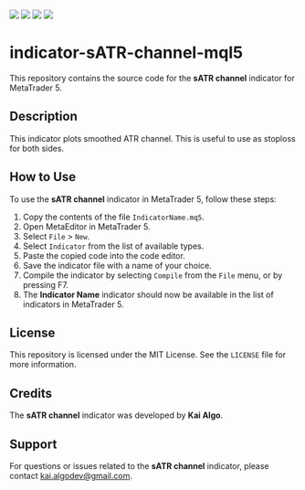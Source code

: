 
<br/>

<img src="https://badgen.net/badge/platform/mt5/orange"/> <img src="https://badgen.net/badge/category/indicator/blue"/> <img src="https://badgen.net/badge/name/sATR-channel/red"/> <img src="https://badgen.net/badge/language/MQL5/black"/>

# indicator-sATR-channel-mql5

This repository contains the source code for the **sATR channel** indicator for MetaTrader 5.

## Description

This indicator plots smoothed ATR channel. This is useful to use as stoploss for both sides.

## How to Use

To use the **sATR channel** indicator in MetaTrader 5, follow these steps:

1. Copy the contents of the file `IndicatorName.mq5`.
2. Open MetaEditor in MetaTrader 5.
3. Select `File` > `New`.
4. Select `Indicator` from the list of available types.
5. Paste the copied code into the code editor.
6. Save the indicator file with a name of your choice.
7. Compile the indicator by selecting `Compile` from the `File` menu, or by pressing F7.
8. The **Indicator Name** indicator should now be available in the list of indicators in MetaTrader 5.

## License

This repository is licensed under the MIT License. See the `LICENSE` file for more information.

## Credits

The **sATR channel** indicator was developed by **Kai Algo**.

## Support

For questions or issues related to the **sATR channel** indicator, please contact <a href="kai.algodev@gmail.com">kai.algodev@gmail.com</a>.
